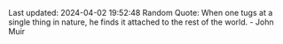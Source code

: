 Last updated: 2024-04-02 19:52:48
Random Quote: When one tugs at a single thing in nature, he finds it attached to the rest of the world. - John Muir